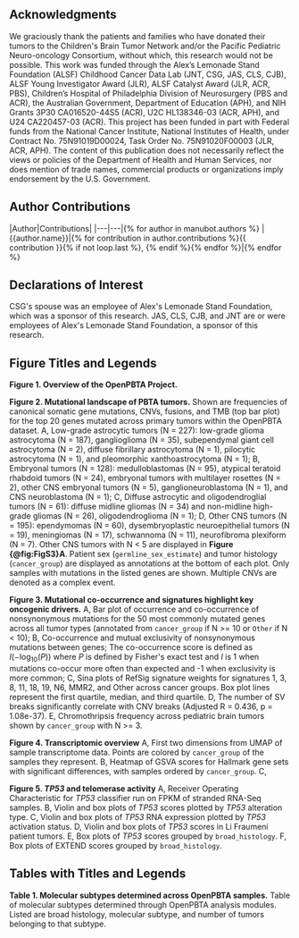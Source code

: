 ## Acknowledgments

We graciously thank the patients and families who have donated their tumors to the Children's Brain Tumor Network and/or the Pacific Pediatric Neuro-oncology Consortium, without which, this research would not be possible. 
This work was funded through the Alex’s Lemonade Stand Foundation (ALSF) Childhood Cancer Data Lab (JNT, CSG, JAS, CLS, CJB), ALSF Young Investigator Award (JLR), ALSF Catalyst Award (JLR, ACR, PBS), Children’s Hospital of Philadelphia Division of Neurosurgery (PBS and ACR), the Australian Government, Department of Education (APH), and NIH Grants 3P30 CA016520-44S5 (ACR), U2C HL138346-03 (ACR, APH), and U24 CA220457-03 (ACR).
This project has been funded in part with Federal funds from the National Cancer Institute, National Institutes of Health, under Contract No. 75N91019D00024, Task Order No. 75N91020F00003 (JLR, ACR, APH). 
The content of this publication does not necessarily reflect the views or policies of the Department of Health and Human Services, nor does mention of trade names, commercial products or organizations imply endorsement by the U.S. Government.


## Author Contributions

|Author|Contributions|
|---|---|{% for author in manubot.authors %}
|{{author.name}}|{% for contribution in author.contributions %}{{ contribution }}{% if not loop.last %}, {% endif %}{% endfor %}|{% endfor %}


## Declarations of Interest

CSG's spouse was an employee of Alex's Lemonade Stand Foundation, which was a sponsor of this research.
JAS, CLS, CJB, and JNT are or were employees of Alex's Lemonade Stand Foundation, a sponsor of this research.

## Figure Titles and Legends
**Figure 1. Overview of the OpenPBTA Project.**

**Figure 2. Mutational landscape of PBTA tumors.**
Shown are frequencies of canonical somatic gene mutations, CNVs, fusions, and TMB (top bar plot) for the top 20 genes mutated across primary tumors within the OpenPBTA dataset. A, Low-grade astrocytic tumors (N = 227): low-grade glioma astrocytoma (N = 187), ganglioglioma (N = 35), subependymal giant cell astrocytoma (N = 2), diffuse fibrillary astrocytoma (N = 1), pilocytic astrocytoma (N = 1), and pleomorphic xanthoastrocytoma (N = 1); B, Embryonal tumors (N = 128): medulloblastomas (N = 95), atypical teratoid rhabdoid tumors (N = 24), embryonal tumors with multilayer rosettes (N = 2), other CNS embryonal tumors (N = 5), ganglioneuroblastoma (N = 1), and CNS neuroblastoma (N = 1); C, Diffuse astrocytic and oligodendroglial tumors (N = 61): diffuse midline gliomas (N = 34) and non-midline high-grade gliomas (N = 26), oligodendroglioma (N = 1); D, Other CNS tumors (N = 195): ependymomas (N = 60), dysembryoplastic neuroepithelial tumors (N = 19), meningiomas (N = 17), schwannoma (N = 11), neurofibroma plexiform (N = 7). Other CNS tumors with N < 5 are displayed in **Figure {@fig:FigS3}A**. Patient sex (`germline_sex_estimate`) and tumor histology (`cancer_group`) are displayed as annotations at the bottom of each plot. Only samples with mutations in the listed genes are shown. Multiple CNVs are denoted as a complex event.

**Figure 3. Mutational co-occurrence and signatures highlight key oncogenic drivers.**
A, Bar plot of occurrence and co-occurrence of nonsynonymous mutations for the 50 most commonly mutated genes across all tumor types (annotated from `cancer_group` if N >= 10 or `Other` if N < 10); B, Co-occurrence and mutual exclusivity of nonsynonymous mutations between genes; The co-occurrence score is defined as $I(-\log_{10}(P))$ where $P$ is defined by Fisher's exact test and $I$ is 1 when mutations co-occur more often than expected and -1 when exclusivity is more common; C, Sina plots of RefSig signature weights for signatures 1, 3, 8, 11, 18, 19, N6, MMR2, and Other across cancer groups. Box plot lines represent the first quartile, median, and third quartile. D, The number of SV breaks significantly correlate with CNV breaks (Adjusted R = 0.436, p = 1.08e-37). E, Chromothripsis frequency across pediatric brain tumors shown by `cancer_group` with N >= 3.

**Figure 4. Transcriptomic overview** 
A, First two dimensions from UMAP of sample transcriptome data. Points are colored by `cancer_group` of the samples they represent. B, Heatmap of GSVA scores for Hallmark gene sets with significant differences, with samples ordered by `cancer_group`. C, 

**Figure 5. _TP53_ and telomerase activity** 
A, Receiver Operating Characteristic for _TP53_ classifier run on FPKM of stranded RNA-Seq samples. B, Violin and box plots of _TP53_ scores plotted by _TP53_ alteration type. C, Violin and box plots of _TP53_ RNA expression plotted by _TP53_ activation status. D, Violin and box plots of _TP53_ scores in Li Fraumeni patient tumors. E, Box plots of _TP53_ scores grouped by `broad_histology`. F, Box plots of EXTEND scores grouped by `broad_histology`. 

## Tables with Titles and Legends
**Table 1. Molecular subtypes determined across OpenPBTA samples.**
Table of molecular subtypes determined through OpenPBTA analysis modules. Listed are broad histology, molecular subtype, and number of tumors belonging to that subtype. 
